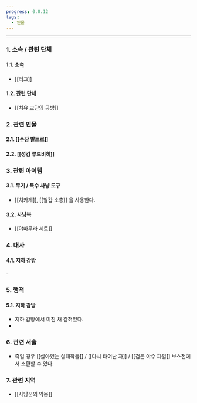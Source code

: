 ```yaml
---
progress: 0.0.12
tags:
  - 인물
---
```

---
### 1. 소속 / 관련 단체
#### 1.1. 소속
- [[리그]]
#### 1.2. 관련 단체
- [[치유 교단의 공방]]
### 2. 관련 인물
#### 2.1. [[수장 발트르]]
#### 2.2. [[성검 루드비히]]

### 3. 관련 아이템
#### 3.1. 무기 / 특수 사냥 도구
- [[치카게]], [[철갑 소총]] 을 사용한다. 
#### 3.2. 사냥복 
- [[야마무라 세트]]
### 4. 대사
#### 4.1. 지하 감방
\-
### 5. 행적
#### 5.1. 지하 감방
- 지하 감방에서 미친 채 갇혀있다.
- 

### 6. 관련 서술
- 죽일 경우 [[살아있는 실패작들]] / [[다시 태어난 자]] / [[검은 야수 파알]] 보스전에서 소환할 수 있다.
### 7. 관련 지역
- [[사냥꾼의 악몽]]